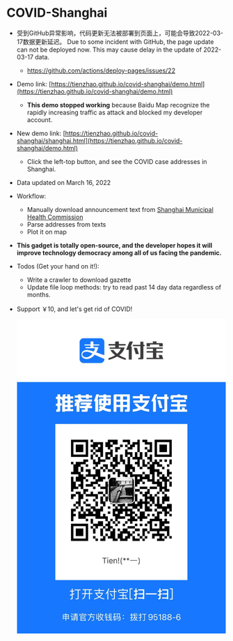 # COVID-Shanghai

- 受到GitHub异常影响，代码更新无法被部署到页面上，可能会导致2022-03-17数据更新延迟。
  Due to some incident with GitHub, the page update can not be deployed now. This may cause delay in the update of 2022-03-17 data.

  - https://github.com/actions/deploy-pages/issues/22
  
- Demo link: [https://tienzhao.github.io/covid-shanghai/demo.html](https://tienzhao.github.io/covid-shanghai/demo.html)

  - **This demo stopped working** because Baidu Map recognize the rapidly increasing traffic as attack and blocked my developer account.

- New demo link: [https://tienzhao.github.io/covid-shanghai/shanghai.html](https://tienzhao.github.io/covid-shanghai/demo.html)

  - Click the left-top button, and see the COVID case addresses in Shanghai.

- Data updated on March 16, 2022

- Workflow:
  - Manually download announcement text from [Shanghai Municipal Health Commission](https://wsjkw.sh.gov.cn/xwzx/)
  - Parse addresses from texts
  - Plot it on map

- **This gadget is totally open-source, and the developer hopes it will improve technology democracy among all of us facing the pandemic.**

- Todos (Get your hand on it!):
  - Write a crawler to download gazette
  - Update file loop methods: try to read past 14 day data regardless of months.

- Support ￥10, and let's get rid of COVID!

  ![](images/donation.jpg)

